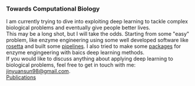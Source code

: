 ### Towards Computational Biology
I am currently trying to dive into exploiting deep learning to tackle complex biological problems and eventually give people better lives.  
This may be a long shot, but I will take the odds. Starting from some "easy" problem, like enzyme engineering using some well developed software like [rosetta](https://www.rosettacommons.org/) and built some [pipelines](https://github.com/JinyuanSun/DDGScan). I also tried to make some [packages](https://github.com/JinyuanSun/SeqDDG) for enzyme engingeering with baics deep learning methods.  
If you would like to discuss anything about applying deep learning to biological problems, feel free to get in touch with me: <jinyuansun98@gmail.com>.  
[Publications](https://scholar.google.com/citations?user=LbUNUWsAAAAJ&hl=en)
